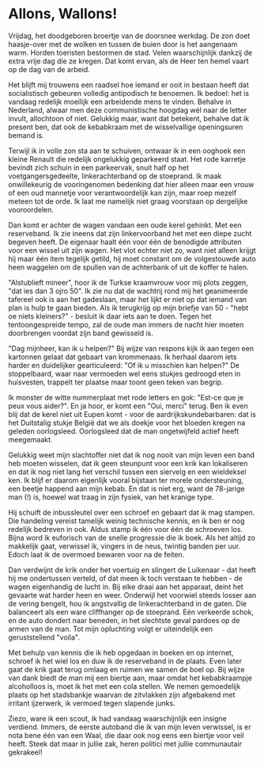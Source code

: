 # Allons, Wallons!

Vrijdag, het doodgeboren broertje van de doorsnee werkdag. De zon doet haasje-over met de wolken en tussen de buien door is het aangenaam warm. Horden toeristen bestormen de stad. Velen waarschijnlijk dankzij de extra vrije dag die ze kregen. Dat komt ervan, als de Heer ten hemel vaart op de dag van de arbeid.

Het blijft mij trouwens een raadsel hoe iemand er ooit in bestaan heeft dat socialistisch gebeuren volledig antipodisch te benoemen. Ik bedoel: het is vandaag redelijk moeilijk een arbeidende mens te vinden. Behalve in Nederland, alwaar men deze communistische hoogdag wél naar de letter invult, allochtoon of niet. Gelukkig maar, want dat betekent, behalve dat ik present ben, dat ook de kebabkraam met de wisselvallige openingsuren bemand is.

Terwijl ik in volle zon sta aan te schuiven, ontwaar ik in een ooghoek een kleine Renault die redelijk ongelukkig geparkeerd staat. Het rode karretje bevindt zich schuin in een parkeervak, snuit half op het voetgangersgedeelte, linkerachterband op de stoeprand. Ik maak onwillekeurig de vooringenomen bedenking dat hier alleen maar een vrouw of een oud mannetje voor verantwoordelijk kan zijn, maar roep mezelf meteen tot de orde. Ik laat me namelijk niet graag voorstaan op dergelijke vooroordelen.

Dan komt er achter de wagen vandaan een oude kerel gehinkt. Met een reserveband. Ik zie ineens dat zijn linkervoorband het met een diepe zucht begeven heeft. De eigenaar haalt één voor één de benodigde attributen voor een wissel uit zijn wagen. Het vlot echter niet zo, want niet alleen krijgt hij maar één item tegelijk getild, hij moet constant om de volgestouwde auto heen waggelen om de spullen van de achterbank of uit de koffer te halen.

"Alstublieft mineer", hoor ik de Turkse kraamvrouw voor mij plots zeggen, "dat ies dan 3 ojro 50". Ik zie nu dat de wachtrij rond mij het geanimeerde tafereel ook is aan het gadeslaan, maar het lijkt er niet op dat iemand van plan is hulp te gaan bieden. Als ik terugkrijg op mijn briefje van 50 - "hebt oe niets kleiners?" - besluit ik daar iets aan te doen. Tegen het tentoongespreide tempo, zal de oude man immers de nacht hier moeten doorbrengen voordat zijn band gewisseld is.

"Dag mijnheer, kan ik u helpen?" Bij wijze van respons kijk ik aan tegen een kartonnen gelaat dat gebaart van krommenaas. Ik herhaal daarom iets harder en duidelijker gearticuleerd: "Of ik u misschien kan helpen?" De stoppelbaard, waar naar vermoeden wel eens stukjes gedroogd eten in huisvesten, trappelt ter plaatse maar toont geen teken van begrip.

Ik monster de witte nummerplaat met rode letters en gok: "Est-ce que je peux vous aider?". En ja hoor, er komt een "Oui, merci" terug. Ben ik even blij dat de kerel niet uit Eupen komt - voor de aardrijkskundebarbaren: dat is het Duitstalig stukje België dat we als doekje voor het bloeden kregen na  geleden oorlogsleed. Oorlogsleed dat de man ongetwijfeld actief heeft meegemaakt.

Gelukkig weet mijn slachtoffer niet dat ik nog nooit van mijn leven een band heb moeten wisselen, dat ik geen steunpunt voor een krik kan lokaliseren en dat ik nog niet lang het verschil tussen een siervelg en een wieldeksel ken. Ik blijf er daarom eigenlijk vooral bijstaan ter morele ondersteuning, een beetje happend aan mijn kebab. En dat is niet erg, want de 78-jarige man (!) is, hoewel wat traag in zijn fysiek, van het kranige type.

Hij schuift de inbussleutel over een schroef en gebaart dat ik mag stampen. Die handeling vereist tamelijk weinig technische kennis, en ik ben er nog redelijk bedreven in ook. Aldus stamp ik één voor één de schroeven los. Bijna word ik euforisch van de snelle progressie die ik boek. Als het altijd zo makkelijk gaat, verwissel ik, vingers in de neus, twintig banden per uur. Edoch laat ik de overmoed bewaren voor na de feiten.

Dan verdwijnt de krik onder het voertuig en slingert de Luikenaar - dat heeft hij me ondertussen verteld, of dat meen ik toch verstaan te hebben - de wagen eigenhandig de lucht in. Bij elke draai aan het apparaat, deint het gevaarte wat harder heen en weer. Onderwijl het voorwiel steeds losser aan de vering bengelt, hou ik angstvallig de linkerachterband in de gaten. Die balanceert als een ware cliffhanger op de stoeprand. Eén verkeerde schok, en de auto dondert naar beneden, in het slechtste geval pardoes op de armen van de man. Tot mijn opluchting volgt er uiteindelijk een geruststellend "voila".

Met behulp van kennis die ik heb opgedaan in boeken en op internet, schroef ik het wiel los en duw ik de reserveband in de plaats. Even later gaat de krik gaat terug omlaag en ruimen we samen de boel op. Bij wijze van dank biedt de man mij een biertje aan, maar omdat het kebabkraampje alcoholloos is, moet ik het met een cola stellen. We nemen gemoedelijk plaats op het stadsbankje waarvan de zitvlakken zijn afgebakend met irritant ijzerwerk, ik vermoed tegen slapende junks.

Ziezo, ware ik een scout, ik had vandaag waarschijnlijk een insigne verdiend. Immers, de eerste autoband die ik van mijn leven verwissel, is er nota bene één van een Waal, die daar ook nog eens een biertje voor veil heeft. Steek dat maar in jullie zak, heren politici met jullie communautair gekrakeel!